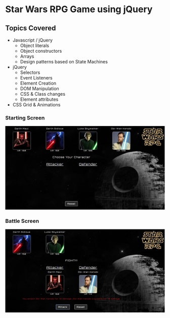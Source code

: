# Star Wars RPG Game using jQuery

## Topics Covered
* Javascript / jQuery
  * Object literals
  * Object constructors
  * Arrays
  * Design patterns based on State Machines
* jQuery
  * Selectors 
  * Event Listeners
  * Element Creation
  * DOM Manipulation
  * CSS & Class changes
  * Element attributes
* CSS Grid & Animations

### Starting Screen
![SWRPG Screenshot](sample/game.jpg?raw=true "Starting Screen")

### Battle Screen
![SWRPG Screenshot](sample/battle.jpg?raw=true "Battle Screen")
